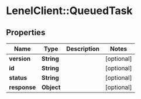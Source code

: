 # LenelClient::QueuedTask

## Properties
Name | Type | Description | Notes
------------ | ------------- | ------------- | -------------
**version** | **String** |  | [optional] 
**id** | **String** |  | [optional] 
**status** | **String** |  | [optional] 
**response** | **Object** |  | [optional] 



